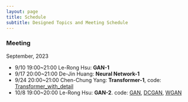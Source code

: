 ```yaml
---
layout: page
title: Schedule
subtitle: Designed Topics and Meeting Schedule
---
```


### Meeting
September, 2023
- 9/10 19:00~21:00 Le-Rong Hsu: **GAN-1**
- 9/17 20:00~21:00 De-Jin Huang: **Neural Network-1**
- 9/24 20:00~21:00 Chen-Chung Yang: **Transformer-1**, code: [Transformer_with_detail](https://github.com/levi0206/ML-group-github/blob/9eeb6c44b453d823fbde68179ffe9bbc6311bd90/Transformer/Transformer_with_detail.ipynb)
- 10/8 19:00~20:00 Le-Rong Hsu: **GAN-2**. code: [GAN](https://github.com/levi0206/ML-group-github/blob/cb84c703e97d64c6b0aaee2ebee51c7957db0b44/GAN/GAN.ipynb), [DCGAN](https://github.com/levi0206/ML-group-github/blob/6eb9dd2f28c471523ba3f955b5796c7fb59bb25e/GAN/DCGAN.ipynb), [WGAN](https://github.com/levi0206/ML-group-github/blob/main/GAN/WGAN.ipynb)
